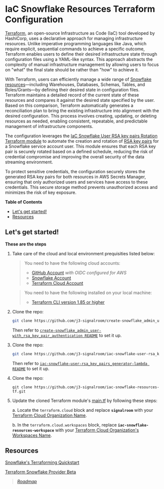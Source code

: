 # IaC Snowflake Resources Terraform Configuration
[Terraform](https://terraform.io), an open-source Infrastructure as Code (IaC) tool developed by HashiCorp, uses a declarative approach for managing infrastructure resources. Unlike imperative programming languages like Java, which require explicit, sequential commands to achieve a specific outcome, Terraform enables users to define their desired infrastructure state through configuration files using a YAML-like syntax. This approach abstracts the complexity of manual infrastructure management by allowing users to focus on "what" the final state should be rather than "how" to achieve it.

With Terraform, users can efficiently manage a wide range of [Snowflake resources](https://registry.terraform.io/providers/Snowflake-Labs/snowflake/latest)—including Warehouses, Databases, Schemas, Tables, and Roles/Grants—by defining their desired state in configuration files. Terraform maintains a detailed record of the current state of these resources and compares it against the desired state specified by the user. Based on this comparison, Terraform automatically generates a reconciliation plan to bring the existing infrastructure into alignment with the desired configuration. This process involves creating, updating, or deleting resources as needed, enabling consistent, repeatable, and predictable management of infrastructure components.

The configuration leverages the [IaC Snowflake User RSA key pairs Rotation Terraform module](https://github.com/j3-signalroom/iac-snowflake-user-rsa_key_pairs_rotation-tf_module) to automate the creation and rotation of [RSA key pairs](https://github.com/j3-signalroom/j3-techstack-lexicon/blob/main/cryptographic-glossary.md#rsa-key-pair) for a Snowflake service account user. This module ensures that each RSA key pair is securely rotated based on a defined schedule, reducing the risk of credential compromise and improving the overall security of the data streaming environment.

To protect sensitive credentials, the configuration securely stores the generated RSA key pairs for both resources in AWS Secrets Manager, ensuring that only authorized users and services have access to these credentials. This secure storage method prevents unauthorized access and minimizes the risk of key exposure.

**Table of Contents**

<!-- toc -->
+ [Let's get started!](#lets-get-started)
+ [Resources](#resources)
<!-- tocstop -->

## Let's get started!
**These are the steps**

1. Take care of the cloud and local environment prequisities listed below:
    > You need to have the following cloud accounts:
    > - [GitHub Account](https://github.com) *with OIDC configured for AWS*
    > - [Snowflake Account](https://www.snowflake.com/en/)
    > - [Terraform Cloud Account](https://app.terraform.io/)

    > You need to have the following installed on your local machine:
    > - [Terraform CLI version 1.85 or higher](https://developer.hashicorp.com/terraform/install)

2. Clone the repo:
    ```bash
    git clone https://github.com/j3-signalroom/create-snowflake_admin_user-with_rsa_key_pair_authentication.git
    ```

    Then refer to [`create-snowflake_admin_user-with_rsa_key_pair_authentication README`](https://github.com/j3-signalroom/snowflake_admin_service_account_user) to set it up.

3. Clone the repo:
    ```bash
    git clone https://github.com/j3-signalroom/iac-snowflake-user-rsa_key_pairs_generator-lambda.git
    ```

    Then refer to [`iac-snowflake-user-rsa_key_pairs_generator-lambda README`](https://github.com/j3-signalroom/iac-snowflake-user-rsa_key_pairs_generator-lambda) to set it up.
 
4. Clone the repo:
    ```shell
    git clone https://github.com/j3-signalroom/iac-snowflake-resources-tf.git
    ```

5. Update the cloned Terraform module's [main.tf](main.tf) by following these steps:

    a. Locate the `terraform.cloud` block and replace **`signalroom`** with your [Terraform Cloud Organization Name](https://developer.hashicorp.com/terraform/cloud-docs/users-teams-organizations/organizations).

    b. In the `terraform.cloud.workspaces` block, replace **`iac-snowflake-resources-workspace`** with your [Terraform Cloud Organization's Workspaces Name](https://developer.hashicorp.com/terraform/cloud-docs/workspaces).

## Resources

[Snowflake's Terraforming Quickstart](https://quickstarts.snowflake.com/guide/terraforming_snowflake/index.html?index=..%2F..index#0)

[Terraform Snowflake Provider Beta](https://registry.terraform.io/providers/Snowflake-Labs/snowflake/0.94.1)
> *[Roadmap](https://github.com/Snowflake-Labs/terraform-provider-snowflake/blob/main/ROADMAP.md)*
